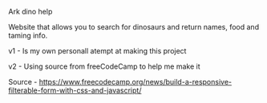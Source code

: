 Ark dino help

Website that allows you to search for dinosaurs and return names, food and taming info.

v1 - Is my own personall atempt at making this project

v2 - Using source from freeCodeCamp to help me make it

Source - https://www.freecodecamp.org/news/build-a-responsive-filterable-form-with-css-and-javascript/
